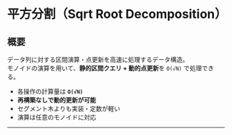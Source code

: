 # 平方分割（Sqrt Root Decomposition）

## 概要

データ列に対する区間演算・点更新を高速に処理するデータ構造。  
モノイドの演算を用いて、**静的区間クエリ + 動的点更新**を `O(√N)` で処理できる。

- 各操作の計算量は **`O(√N)`**
- **再構築なしで動的更新が可能**
- セグメント木よりも実装・定数が軽い
- 演算は任意のモノイドに対応

---
